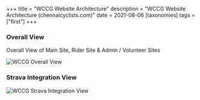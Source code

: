 +++
title = "WCCG Website Architecture"
description = "WCCG Website Architecture (chennaicyclists.com)"
date = 2021-08-06
[taxonomies]
tags =["first"]
+++

### Overall View

Overall View of Main Site, Rider Site & Admin / Volunteer Sites

![WCCG Overall View](/wccg-simplified.png "Title")

### Strava Integration View

![WCCG Strava Integration View](/wccg-strava-integration.png "Title")
